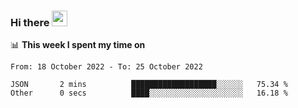 ### Hi there <a href="https://www.gautamkrishnar.com/"><img src="https://media.giphy.com/media/hvRJCLFzcasrR4ia7z/giphy.gif" width="25px"></a>

📊 **This week I spent my time on**

<!--START_SECTION:waka-->

```text
From: 18 October 2022 - To: 25 October 2022

JSON       2 mins          ███████████████████░░░░░░   75.34 %
Other      0 secs          ████░░░░░░░░░░░░░░░░░░░░░   16.18 %
```

<!--END_SECTION:waka-->
